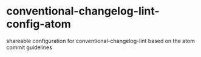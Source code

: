 # conventional-changelog-lint-config-atom
shareable configuration for conventional-changelog-lint based on the atom commit guidelines 
